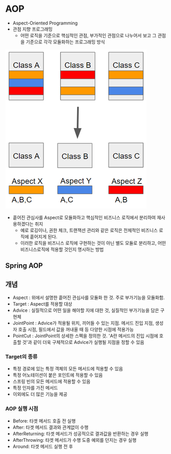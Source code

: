 # AOP

- Aspect-Oriented Programming
- 관점 지향 프로그래밍
    - 어떤 로직을 기준으로 핵심적인 관점, 부가적인 관점으로 나누어서 보고 그 관점을 기준으로 각각 모듈화하는 프로그래밍 방식

![aop](./static/aop.png)

- 흩어진 관심사를 Aspect로 모듈화하고 핵심적인 비즈니스 로직에서 분리하여 재사용하겠다는 취지
    - 예로 로깅이나, 권한 체크, 트랜잭션 관리와 같은 로직은 전체적인 비즈니스 로직에 흩어지게 된다.
    - 이러한 로직을 비즈니스 로직에 구현하는 것이 아닌 별도 모듈로 분리하고, 어떤 비즈니스로직에 적용할 것인지 명시하는 방법

## Spring AOP

## 개념

- Aspect : 위에서 설명한 흩어진 관심사를 모듈화 한 것. 주로 부가기능을 모듈화함.
- Target : Aspect를 적용할 대상
- Advice : 실질적으로 어떤 일을 해야할 지에 대한 것, 실질적인 부가기능을 담은 구현체
- JointPoint : Advice가 적용될 위치, 끼어들 수 있는 지점. 메서드 진입 지점, 생성자 호출 시점, 필드에서 값을 꺼내올 때 등 다양한 시점에 적용가능
- PointCut : JointPoint의 상세한 스펙을 정의한 것. 'A란 메서드의 진입 시점에 호출할 것'과 같이 더욱 구체적으로 Advice가 실행될 지점을 정할 수 있음

### Target의 종류

- 특정 경로에 있는 특정 객체의 모든 메서드에 적용할 수 있음
- 특정 어노테이션이 붙은 포인트에 적용할 수 있음
- 스프링 빈의 모든 메서드에 적용할 수 있음
- 특정 인자를 가진 메서드
- 이외에도 더 많은 기능을 제공

### AOP 실행 시점

- Before: 타겟 메서드 호출 전 실행
- After: 타겟 메서드 결과와 관계없이 수행
- AfterReturning: 타겟 메서드가 성공적으로 결과값을 반환하는 경우 실행
- AfterThrowing: 타겟 메서드가 수행 도중 예외를 던지는 경우 실행
- Around: 타겟 메서드 실행 전 후